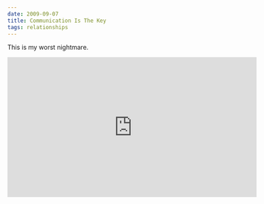 ```yaml
---
date: 2009-09-07
title: Communication Is The Key
tags: relationships
---
```


This is my worst nightmare.

<iframe width="560" height="315" src="https://www.youtube.com/embed/qg-heCy0CbQ" title="YouTube video player" frameborder="0" allow="accelerometer; autoplay; clipboard-write; encrypted-media; gyroscope; picture-in-picture" allowfullscreen></iframe>